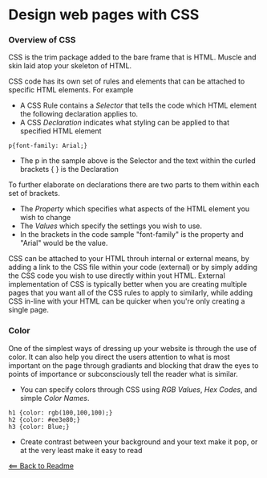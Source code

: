 # Design web pages with CSS

### Overview of CSS
CSS is the trim package added to the bare frame that is HTML. Muscle and skin laid atop your skeleton of HTML.

CSS code has its own set of rules and elements that can be attached to specific HTML elements. For example

- A CSS Rule contains a *Selector* that tells the code which HTML element the following declaration applies to.
- A CSS *Declaration* indicates what styling can be applied to that specified HTML element

```
p{font-family: Arial;}
```
- The p in the sample above is the Selector and the text within the curled brackets { } is the Declaration

To further elaborate on declarations there are two parts to them within each set of brackets.

- The *Property* which specifies what aspects of the HTML element you wish to change
- The *Values* which specify the settings you wish to use.
- In the brackets in the code sample "font-family" is the property and "Arial" would be the value.

CSS can be attached to your HTML throuh internal or external means, by adding a link to the CSS file within your code (external) or by simply adding the CSS code you wish to use directly within yout HTML. External implementation of CSS is typically better when you are creating multiple pages that you want all of the CSS rules to apply to similarly, while adding CSS in-line with your HTML can be quicker when you're only creating a single page.

### Color

One of the simplest ways of dressing up your website is through the use of color. It can also help you direct the users attention to what is most important on the page through gradiants and blocking that draw the eyes to points of importance or subconsciously tell the reader what is similar.

- You can specify colors through CSS using *RGB Values*, *Hex Codes*, and simple *Color Names*.
```
h1 {color: rgb(100,100,100);}
h2 {color: #ee3e80;}
h3 {color: Blue;}
```
- Create contrast between your background and your text make it pop, or at the very least make it easy to read
 


[<== Back to Readme](README.md)